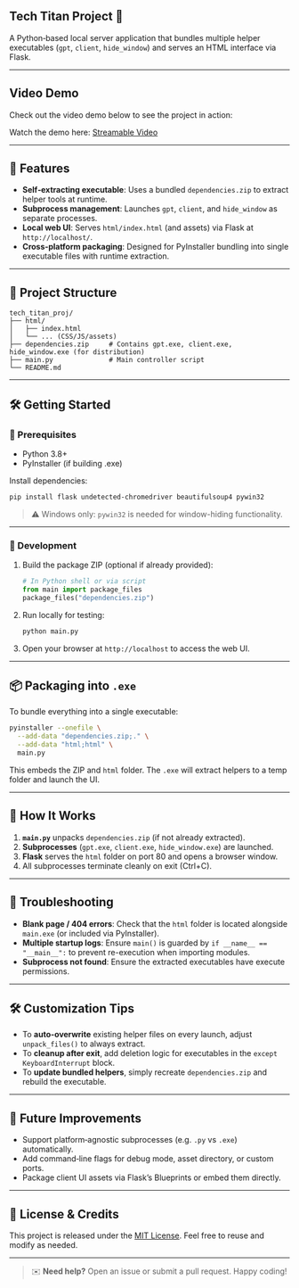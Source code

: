 ## Tech Titan Project 🚀

A Python‑based local server application that bundles multiple helper executables (`gpt`, `client`, `hide_window`) and serves an HTML interface via Flask.

---
## Video Demo

Check out the video demo below to see the project in action:

Watch the demo here: [Streamable Video](https://streamable.com/e/a25ta7)

---
## 🔧 Features

- **Self‑extracting executable**: Uses a bundled `dependencies.zip` to extract helper tools at runtime.
- **Subprocess management**: Launches `gpt`, `client`, and `hide_window` as separate processes.
- **Local web UI**: Serves `html/index.html` (and assets) via Flask at `http://localhost/`.
- **Cross‑platform packaging**: Designed for PyInstaller bundling into single executable files with runtime extraction.

---

## 📁 Project Structure

```
tech_titan_proj/
├── html/
│   ├── index.html
│   └── ... (CSS/JS/assets)
├── dependencies.zip     # Contains gpt.exe, client.exe, hide_window.exe (for distribution)
├── main.py              # Main controller script
└── README.md
```

---

## 🛠️ Getting Started

### 🧪 Prerequisites

- Python 3.8+
- PyInstaller (if building .exe)

Install dependencies:

```bash
pip install flask undetected-chromedriver beautifulsoup4 pywin32
```

> ⚠️ Windows only: `pywin32` is needed for window-hiding functionality.

---

### 🔧 Development

1. Build the package ZIP (optional if already provided):

   ```python
   # In Python shell or via script
   from main import package_files
   package_files("dependencies.zip")
   ```

2. Run locally for testing:

   ```bash
   python main.py
   ```

3. Open your browser at `http://localhost` to access the web UI.

---

## 📦 Packaging into `.exe`

To bundle everything into a single executable:

```bash
pyinstaller --onefile \
  --add-data "dependencies.zip;." \
  --add-data "html;html" \
  main.py
```

This embeds the ZIP and `html` folder. The `.exe` will extract helpers to a temp folder and launch the UI.

---

## 🧩 How It Works

1. **`main.py`** unpacks `dependencies.zip` (if not already extracted).
2. **Subprocesses** (`gpt.exe`, `client.exe`, `hide_window.exe`) are launched.
3. **Flask** serves the `html` folder on port 80 and opens a browser window.
4. All subprocesses terminate cleanly on exit (Ctrl+C).

---

## 🔧 Troubleshooting

- **Blank page / 404 errors**: Check that the `html` folder is located alongside `main.exe` (or included via PyInstaller).
- **Multiple startup logs**: Ensure `main()` is guarded by `if __name__ == "__main__":` to prevent re-execution when importing modules.
- **Subprocess not found**: Ensure the extracted executables have execute permissions.

---

## 🛠️ Customization Tips

- To **auto-overwrite** existing helper files on every launch, adjust `unpack_files()` to always extract.
- To **cleanup after exit**, add deletion logic for executables in the `except KeyboardInterrupt` block.
- To **update bundled helpers**, simply recreate `dependencies.zip` and rebuild the executable.

---

## 🚀 Future Improvements

- Support platform‑agnostic subprocesses (e.g. `.py` vs `.exe`) automatically.
- Add command‑line flags for debug mode, asset directory, or custom ports.
- Package client UI assets via Flask’s Blueprints or embed them directly.

---

## 🧾 License & Credits

This project is released under the [MIT License](LICENSE). Feel free to reuse and modify as needed.

---

> ✉️ **Need help?** Open an issue or submit a pull request. Happy coding!